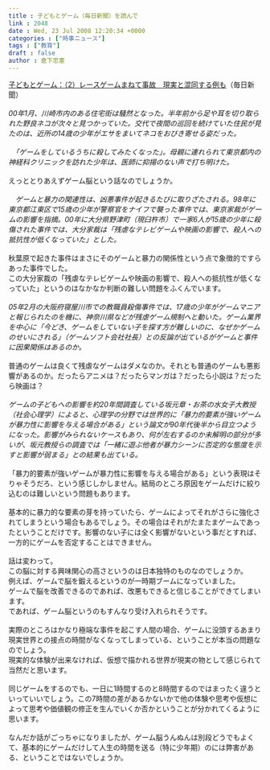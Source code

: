 ```yaml
---
title : 子どもとゲーム（毎日新聞）を読んで
link : 2048
date : Wed, 23 Jul 2008 12:20:34 +0000
categories : ["時事ニュース"]
tags : ["教育"]
draft : false
author : 倉下忠憲
---
```


<A HREF="http://mainichi.jp/enta/mantan/news/20080723mog00m200042000c.html" TARGET="_blank">子どもとゲーム：（2）レースゲームまねて事故　現実と混同する例も</A>（毎日新聞）<BR><BR><I>00年1月、川崎市内のある住宅街は騒然となった。半年前から足や耳を切り取られた野良ネコが次々と見つかっていた。交代で夜間の巡回を続けていた住民が見たのは、近所の14歳の少年がエサをまいてネコをおびき寄せる姿だった。<BR><BR>　「ゲームをしているうちに殺してみたくなった」。母親に連れられて東京都内の神経科クリニックを訪れた少年は、医師に抑揚のない声で打ち明けた。</I><BR><BR>えっととりあえずゲーム脳という話なのでしょうか。<BR><BR><I>　ゲームと暴力の関連性は、凶悪事件が起きるたびに取りざたされる。98年に東京都江東区で15歳の少年が警察官をナイフで襲った事件では、東京家裁がゲームの影響を指摘。00年に大分県野津町（現臼杵市）で一家6人が15歳の少年に殺傷された事件では、大分家裁は「残虐なテレビゲームや映画の影響で、殺人への抵抗性が低くなっていた」とした。</I><BR><BR>秋葉原で起きた事件はまさにそのゲームと暴力の関係性という点で象徴的ですらあった事件でした。<BR>この大分家裁の「残虐なテレビゲームや映画の影響で、殺人への抵抗性が低くなっていた」というのはなかなか判断の難しい問題をふくんでいます。<BR><BR><I>05年2月の大阪府寝屋川市での教職員殺傷事件では、17歳の少年がゲームマニアと報じられたのを機に、神奈川県などが残虐ゲーム規制へと動いた。ゲーム業界を中心に「今どき、ゲームをしていない子を探す方が難しいのに、なぜかゲームのせいにされる」（ゲームソフト会社社長）との反論が出ているがゲームと事件に因果関係はあるのか。</I><BR><BR>普通のゲームは良くて残虐なゲームはダメなのか。それとも普通のゲームも悪影響があるのか。だったらアニメは？だったらマンガは？だったら小説は？だったら映画は？<BR><BR><I>ゲームの子どもへの影響を約20年間調査している坂元章・お茶の水女子大教授（社会心理学）によると、心理学の分野では世界的に「暴力的要素が強いゲームが暴力性に影響を与える場合がある」という論文が90年代後半から目立つようになった。影響がみられないケースもあり、何が左右するのか未解明の部分が多いが、坂元教授らの調査では「一緒に遊ぶ他者が暴力シーンに否定的な態度を示すと影響が弱まる」との結果も出ている。</I><BR><BR>「暴力的要素が強いゲームが暴力性に影響を与える場合がある」という表現はそりゃそうだろ、という感じしかしません。結局のところ原因をゲームだけに絞り込むのは難しいという問題もあります。<BR><BR>基本的に暴力的な要素の芽を持っていたら、ゲームによってそれがさらに強化されてしまうという場合もあるでしょう。その場合はそれがたまたまゲームであったということだけです。影響のない子には全く影響がないという事だとすれば、一方的にゲームを否定することはできません。<BR><BR>話は変わって。<BR>この脳に対する興味関心の高さというのは日本独特のものなのでしょうか。<BR>例えば、ゲームで脳を鍛えるというのが一時期ブームになっていました。<BR>ゲームで脳を改善できるのであれば、改悪もできると信じることができてしまいます。<BR>であれば、ゲーム脳というのもすんなり受け入れられそうです。<BR><BR>実際のところはかなり極端な事件を起こす人間の場合、ゲームに没頭するあまり現実世界との接点の時間がなくなってしまっている、ということが本当の問題なのでしょう。<BR>現実的な体験が出来なければ、仮想で描かれる世界が現実の物として感じられて当然だと思います。<BR><BR>同じゲームをするのでも、一日に1時間するのと8時間するのではまったく違うといっていいでしょう。この7時間の差があるかないかで他の体験や思考や仮想によって思考や価値観の修正を生んでいくか否かということが分かれてくるように思います。<BR><BR>なんだか話がごっちゃになりましたが、ゲーム脳うんぬんは別段どうでもよくて、基本的にゲームだけして人生の時間を送る（特に少年期）のには弊害がある、ということではないでしょうか。<BR><BR><br><br>
